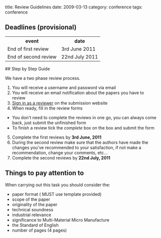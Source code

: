 title: Review Guidelines
date: 2009-03-13 
category: conference
tags: conference

##  Deadlines (provisional)


<table class="info" style="width:100%;">
<tr><th>event</th><th>date</th></tr>
<tr class="dark  current"><td>End of first review</td><td>3rd June 2011</td></tr> 
<tr class="dark"><td>End of second review</td><td>22nd July 2011</td></tr> 
</table>
<!--break-->
##  Step by Step Guide


We have a two phase review process. 

1. You will receive a username and password via email
2. You will receive an email notification about the papers you have to review
3. [Sign in as a reviewer](http://conference.4m-association.org/review/signin.php) on the submission website
4. When ready, fill in the review forms
 * You don't need to complete the reviews in one go, you can always come back, just submit the unfinished form
 * To finish a review tick the *complete* box on the box and submit the form
5. Complete the first reviews by **3rd June, 2011** 
6. During the second review make sure that the authors have made the changes you've recommended to your satisfaction, if not make a recommendation, change your comments, etc...
7. Complete the second reviews by **22nd July, 2011**

##  Things to pay attention to


When carrying out this task you should consider the:

* paper format ( MUST use template provided)
* scope of the paper
* originality of the paper
* technical soundness
* industrial relevance
* significance to Multi-Material Micro Manufacture
* the Standard of English
* number of pages (4 pages)